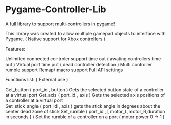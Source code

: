 # Pygame-Controller-Lib
A full library to support multi-controllers in pygame!

This library was created to allow multiple gamepad objects to interface with Pygame. 
( Native support for Xbox controllers ) 



Features:

Unlimited connected controler support 
time out                              ( awating controllers time out )
Virtual port time put                 ( dead controller detection )
Multi controller rumble support 
Remap/ macro support
Full API settings 



Functions list: ( External use ) 

Get_button          (      port_id   ,   button   )                                     Gets the selected button state of a controller at a virtual port
Get_axis            (      port_id   ,   axis     )                                     Gets the selected axis positions of a controller at a virtual port        
Get_stick_angle     (      port_id   ,   axis     )                                     gets the stick angle in degrees about the center dead zone of stick 
Set_rumble          (      port_id   ,   [ motor_L,motor_R,duration in seconds  ] )     Set the rumble of a controller on a port ( motor power 0 -> 1 )



